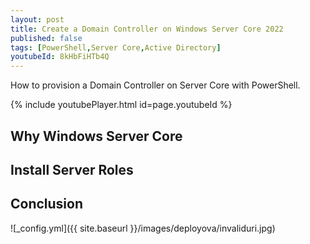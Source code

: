 ```yaml
---
layout: post
title: Create a Domain Controller on Windows Server Core 2022
published: false
tags: [PowerShell,Server Core,Active Directory]
youtubeId: 8kHbFiHTb4Q
---
```


How to provision a Domain Controller on Server Core with PowerShell.

{% include youtubePlayer.html id=page.youtubeId %} <!-- embedded youtube player, remove if no yt video accompanies the post -->


## Why Windows Server Core




## Install Server Roles

## Conclusion





![_config.yml]({{ site.baseurl }}/images/deployova/invaliduri.jpg) <!-- embedded image url -->


[^1]: https://www.stigviewer.com/stig/microsoft_windows_server_2019/2021-03-05/finding/V-205723